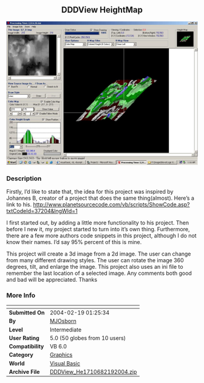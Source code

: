 ﻿<div align="center">

## DDDView HeightMap

<img src="PIC200421947205503.jpg">
</div>

### Description

Firstly, I’d like to state that, the idea for this project was inspired by Johannes B, creator of a project that does the same thing(almost). Here’s a link to his. http://www.planetsourcecode.com/vb/scripts/ShowCode.asp?txtCodeId=37204&lngWId=1

I first started out, by adding a little more functionality to his project. Then before I new it, my project started to turn into it’s own thing. Furthermore, there are a few more authors code snippets in this project, although I do not know their names. I’d say 95% percent of this is mine.

This project will create a 3d image from a 2d image. The user can change from many different drawing styles. The user can rotate the image 360 degrees, tilt, and enlarge the image. This project also uses an ini file to remember the last location of a selected image. Any comments both good and bad will be appreciated. Thanks
 
### More Info
 


<span>             |<span>
---                |---
**Submitted On**   |2004-02-19 01:25:34
**By**             |[MJOsborn](https://github.com/Planet-Source-Code/PSCIndex/blob/master/ByAuthor/mjosborn.md)
**Level**          |Intermediate
**User Rating**    |5.0 (50 globes from 10 users)
**Compatibility**  |VB 6\.0
**Category**       |[Graphics](https://github.com/Planet-Source-Code/PSCIndex/blob/master/ByCategory/graphics__1-46.md)
**World**          |[Visual Basic](https://github.com/Planet-Source-Code/PSCIndex/blob/master/ByWorld/visual-basic.md)
**Archive File**   |[DDDView\_He1710682192004\.zip](https://github.com/Planet-Source-Code/mjosborn-dddview-heightmap__1-51864/archive/master.zip)








